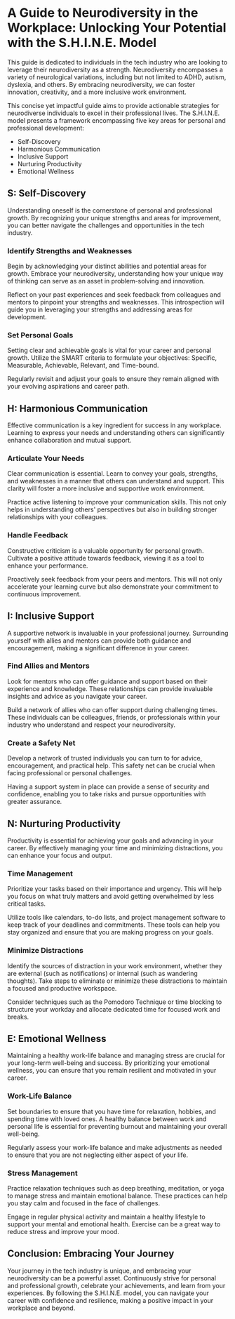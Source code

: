 # A Guide to Neurodiversity in the Workplace: Unlocking Your Potential with the S.H.I.N.E. Model

This guide is dedicated to individuals in the tech industry who are looking to leverage their neurodiversity as a strength. Neurodiversity encompasses a variety of neurological variations, including but not limited to ADHD, autism, dyslexia, and others. By embracing neurodiversity, we can foster innovation, creativity, and a more inclusive work environment.

This concise yet impactful guide aims to provide actionable strategies for neurodiverse individuals to excel in their professional lives. The S.H.I.N.E. model presents a framework encompassing five key areas for personal and professional development:

- Self-Discovery
- Harmonious Communication
- Inclusive Support
- Nurturing Productivity
- Emotional Wellness

## S: Self-Discovery

Understanding oneself is the cornerstone of personal and professional growth. By recognizing your unique strengths and areas for improvement, you can better navigate the challenges and opportunities in the tech industry.

### Identify Strengths and Weaknesses

Begin by acknowledging your distinct abilities and potential areas for growth. Embrace your neurodiversity, understanding how your unique way of thinking can serve as an asset in problem-solving and innovation.

Reflect on your past experiences and seek feedback from colleagues and mentors to pinpoint your strengths and weaknesses. This introspection will guide you in leveraging your strengths and addressing areas for development.

### Set Personal Goals

Setting clear and achievable goals is vital for your career and personal growth. Utilize the SMART criteria to formulate your objectives: Specific, Measurable, Achievable, Relevant, and Time-bound.

Regularly revisit and adjust your goals to ensure they remain aligned with your evolving aspirations and career path.

## H: Harmonious Communication

Effective communication is a key ingredient for success in any workplace. Learning to express your needs and understanding others can significantly enhance collaboration and mutual support.

### Articulate Your Needs

Clear communication is essential. Learn to convey your goals, strengths, and weaknesses in a manner that others can understand and support. This clarity will foster a more inclusive and supportive work environment.

Practice active listening to improve your communication skills. This not only helps in understanding others' perspectives but also in building stronger relationships with your colleagues.

### Handle Feedback

Constructive criticism is a valuable opportunity for personal growth. Cultivate a positive attitude towards feedback, viewing it as a tool to enhance your performance.

Proactively seek feedback from your peers and mentors. This will not only accelerate your learning curve but also demonstrate your commitment to continuous improvement.

## I: Inclusive Support

A supportive network is invaluable in your professional journey. Surrounding yourself with allies and mentors can provide both guidance and encouragement, making a significant difference in your career.

### Find Allies and Mentors

Look for mentors who can offer guidance and support based on their experience and knowledge. These relationships can provide invaluable insights and advice as you navigate your career.

Build a network of allies who can offer support during challenging times. These individuals can be colleagues, friends, or professionals within your industry who understand and respect your neurodiversity.

### Create a Safety Net

Develop a network of trusted individuals you can turn to for advice, encouragement, and practical help. This safety net can be crucial when facing professional or personal challenges.

Having a support system in place can provide a sense of security and confidence, enabling you to take risks and pursue opportunities with greater assurance.

## N: Nurturing Productivity

Productivity is essential for achieving your goals and advancing in your career. By effectively managing your time and minimizing distractions, you can enhance your focus and output.

### Time Management

Prioritize your tasks based on their importance and urgency. This will help you focus on what truly matters and avoid getting overwhelmed by less critical tasks.

Utilize tools like calendars, to-do lists, and project management software to keep track of your deadlines and commitments. These tools can help you stay organized and ensure that you are making progress on your goals.

### Minimize Distractions

Identify the sources of distraction in your work environment, whether they are external (such as notifications) or internal (such as wandering thoughts). Take steps to eliminate or minimize these distractions to maintain a focused and productive workspace.

Consider techniques such as the Pomodoro Technique or time blocking to structure your workday and allocate dedicated time for focused work and breaks.

## E: Emotional Wellness

Maintaining a healthy work-life balance and managing stress are crucial for your long-term well-being and success. By prioritizing your emotional wellness, you can ensure that you remain resilient and motivated in your career.

### Work-Life Balance

Set boundaries to ensure that you have time for relaxation, hobbies, and spending time with loved ones. A healthy balance between work and personal life is essential for preventing burnout and maintaining your overall well-being.

Regularly assess your work-life balance and make adjustments as needed to ensure that you are not neglecting either aspect of your life.

### Stress Management

Practice relaxation techniques such as deep breathing, meditation, or yoga to manage stress and maintain emotional balance. These practices can help you stay calm and focused in the face of challenges.

Engage in regular physical activity and maintain a healthy lifestyle to support your mental and emotional health. Exercise can be a great way to reduce stress and improve your mood.

## Conclusion: Embracing Your Journey

Your journey in the tech industry is unique, and embracing your neurodiversity can be a powerful asset. Continuously strive for personal and professional growth, celebrate your achievements, and learn from your experiences. By following the S.H.I.N.E. model, you can navigate your career with confidence and resilience, making a positive impact in your workplace and beyond.

